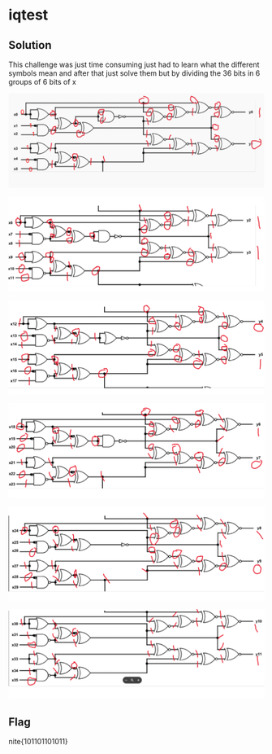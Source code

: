 
# iqtest


## Solution 

This challenge was just time consuming just had to learn what the different symbols mean and after that just solve them but by dividing the 36 bits in 6 groups of 6 bits of x

![Screenshot](./Screenshots/pasted_image_15.png)

![Screenshot](./Screenshots/pasted_image_16.png)


![Screenshot](./Screenshots/pasted_image_17.png)


![Screenshot](./Screenshots/pasted_image_18.png)

![Screenshot](./Screenshots/pasted_image_19.png)

![Screenshot](./Screenshots/pasted_image_20.png)

## Flag

nite{101101101011}


